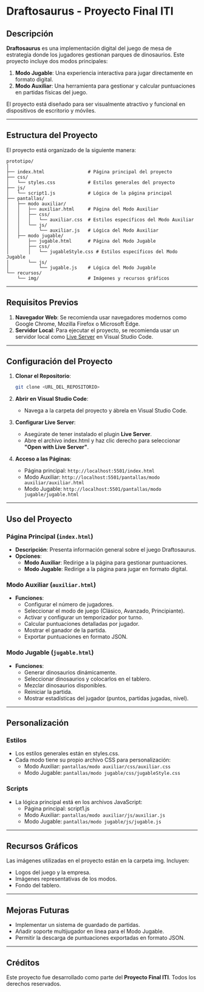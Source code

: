 # Draftosaurus - Proyecto Final ITI

## Descripción

**Draftosaurus** es una implementación digital del juego de mesa de estrategia donde los jugadores gestionan parques de dinosaurios. Este proyecto incluye dos modos principales:

1. **Modo Jugable**: Una experiencia interactiva para jugar directamente en formato digital.
2. **Modo Auxiliar**: Una herramienta para gestionar y calcular puntuaciones en partidas físicas del juego.

El proyecto está diseñado para ser visualmente atractivo y funcional en dispositivos de escritorio y móviles.

---

## Estructura del Proyecto

El proyecto está organizado de la siguiente manera:

```
prototipo/
│
├── index.html                # Página principal del proyecto
├── css/
│   └── styles.css            # Estilos generales del proyecto
├── js/
│   └── script1.js            # Lógica de la página principal
├── pantallas/
│   ├── modo auxiliar/
│   │   ├── auxiliar.html     # Página del Modo Auxiliar
│   │   ├── css/
│   │   │   └── auxiliar.css  # Estilos específicos del Modo Auxiliar
│   │   └── js/
│   │       └── auxiliar.js   # Lógica del Modo Auxiliar
│   ├── modo jugable/
│       ├── jugable.html      # Página del Modo Jugable
│       ├── css/
│       │   └── jugableStyle.css # Estilos específicos del Modo Jugable
│       └── js/
│           └── jugable.js    # Lógica del Modo Jugable
└── recursos/
    └── img/                  # Imágenes y recursos gráficos
```

---

## Requisitos Previos

1. **Navegador Web**: Se recomienda usar navegadores modernos como Google Chrome, Mozilla Firefox o Microsoft Edge.
2. **Servidor Local**: Para ejecutar el proyecto, se recomienda usar un servidor local como [Live Server](https://marketplace.visualstudio.com/items?itemName=ritwickdey.LiveServer) en Visual Studio Code.

---

## Configuración del Proyecto

1. **Clonar el Repositorio**:
   ```bash
   git clone <URL_DEL_REPOSITORIO>
   ```

2. **Abrir en Visual Studio Code**:
   - Navega a la carpeta del proyecto y ábrela en Visual Studio Code.

3. **Configurar Live Server**:
   - Asegúrate de tener instalado el plugin **Live Server**.
   - Abre el archivo index.html y haz clic derecho para seleccionar **"Open with Live Server"**.

4. **Acceso a las Páginas**:
   - Página principal: `http://localhost:5501/index.html`
   - Modo Auxiliar: `http://localhost:5501/pantallas/modo auxiliar/auxiliar.html`
   - Modo Jugable: `http://localhost:5501/pantallas/modo jugable/jugable.html`

---

## Uso del Proyecto

### Página Principal (`index.html`)

- **Descripción**: Presenta información general sobre el juego Draftosaurus.
- **Opciones**:
  - **Modo Auxiliar**: Redirige a la página para gestionar puntuaciones.
  - **Modo Jugable**: Redirige a la página para jugar en formato digital.

### Modo Auxiliar (`auxiliar.html`)

- **Funciones**:
  - Configurar el número de jugadores.
  - Seleccionar el modo de juego (Clásico, Avanzado, Principiante).
  - Activar y configurar un temporizador por turno.
  - Calcular puntuaciones detalladas por jugador.
  - Mostrar el ganador de la partida.
  - Exportar puntuaciones en formato JSON.

### Modo Jugable (`jugable.html`)

- **Funciones**:
  - Generar dinosaurios dinámicamente.
  - Seleccionar dinosaurios y colocarlos en el tablero.
  - Mezclar dinosaurios disponibles.
  - Reiniciar la partida.
  - Mostrar estadísticas del jugador (puntos, partidas jugadas, nivel).

---

## Personalización

### Estilos
- Los estilos generales están en styles.css.
- Cada modo tiene su propio archivo CSS para personalización:
  - Modo Auxiliar: `pantallas/modo auxiliar/css/auxiliar.css`
  - Modo Jugable: `pantallas/modo jugable/css/jugableStyle.css`

### Scripts
- La lógica principal está en los archivos JavaScript:
  - Página principal: script1.js
  - Modo Auxiliar: `pantallas/modo auxiliar/js/auxiliar.js`
  - Modo Jugable: `pantallas/modo jugable/js/jugable.js`

---

## Recursos Gráficos

Las imágenes utilizadas en el proyecto están en la carpeta img. Incluyen:
- Logos del juego y la empresa.
- Imágenes representativas de los modos.
- Fondo del tablero.

---

## Mejoras Futuras

- Implementar un sistema de guardado de partidas.
- Añadir soporte multijugador en línea para el Modo Jugable.
- Permitir la descarga de puntuaciones exportadas en formato JSON.

---

## Créditos

Este proyecto fue desarrollado como parte del **Proyecto Final ITI**. Todos los derechos reservados.

